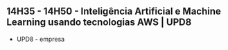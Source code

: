 ## 14H35 - 14H50 - Inteligência Artificial e Machine Learning usando tecnologias AWS | UPD8

- UPD8 - empresa